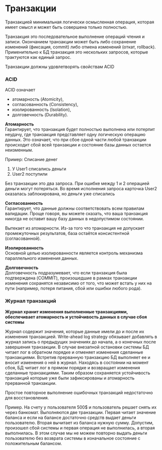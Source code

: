 # Транзакции

Транзакцией минимальная логически осмысленная операция, которая имеет смысл и может быть совершена только полностью.

Транзакция это последовательное выполнение операций чтения и записи. Окончанием транзакции может быть либо сохранение изменений (фиксация, commit) либо отмена изменений (откат, rollback). Применительно к БД транзакция это нескольких запросов, которые трактуются как единый запрос.

Транзакции должны удовлетворять свойствам ACID

### ACID

ACID означает 
* атомарность (Atomicity), 
* согласованность (Consistency), 
* изолированность (Isolation), 
* долговечность (Durability). 

__Атомарность__\
Гарантирует, что транзакция будет полностью выполнена или потерпит неудачу, где транзакция представляет одну логическую операцию данных. Это означает, что при сбое одной части любой транзакции происходит сбой всей транзакции и состояние базы данных остается неизменным.

Пример:
Списание денег
1. У User1 списались деньги
2. User2 поступили

Без транзакции это два запроса. При ошибке между 1 и 2 операцией деньги могут потеряться.
Во время исполнения запроса карточка User2 оказалась заблокирована, но деньги уже списались

__Согласованность__\
Гарантирует, что данные должны соответствовать всем правилам валидации. Проще говоря, вы можете сказать, что ваша транзакция никогда не оставит вашу базу данных в недопустимом состоянии.

Вытекает из атомарности. Из-за того что транзакция не допускает промежуточных результатов, база остаётся консистентной (согласованной).


__Изолированность__\
Основной целью изолированности является контроль механизма параллельного изменения данных.


__Долговечность__\
Долговечность подразумевает, что если транзакция была подтверждена (COMMIT), произошедшие в рамках транзакции изменения сохранятся независимо от того, что может встать у них на пути (например, потеря питания, сбой или ошибки любого рода).

### Журнал транзакций

**Журнал хранит изменения выполненные транзакциями, обеспечивает атомарность и устойчивость данных в случае сбоя системы**

Журнал содержит значения, которые данные имели до и после их изменения транзакцией. Write-ahead log strategy обязывает добавлять в журнал запись о предыдущих значениях до начала, а о конечных после завершения транзакции. В случае внезапной остановки системы БД читает лог в обратном порядке и отменяет изменения сделанные транзакциями. Встретив прерванную транзакцию БД выполняет ее и вносит изменения о ней в журнал. Находясь в состоянии на момент сбоя, БД читает лог в прямом порядке и возвращает изменения сделанные транзакциями. Таким образом сохраняется устойчивость транзакций которые уже были зафиксированы и атомарность прерванной транзакции.

Простое повторное выполнение ошибочных транзакций недостаточно для восстановления.

Пример. На счету у пользователя 500$ и пользователь решает снять их через банкомат. Выполняются две транзакции. Первая читает значение баланса и если на балансе достаточно средств выдает деньги пользователю. Вторая вычитает из баланса нужную сумму. Допустим, произошел сбой системы и первая операция не выполнилась, а вторая выполнилась. В этом случае мы не можем повторно выдать деньги пользователю без возврата системы в изначальное состояние с положительным балансом.

